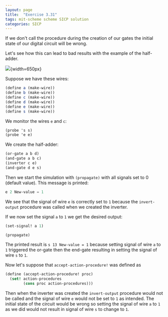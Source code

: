 ```yaml
---
layout: page
title:  "Exercise 3.31"
tags: mit-scheme scheme SICP solution
categories: SICP
---
```

If we don't call the procedure during the creation of our gates the initial state of our digital circuit will be wrong.

Let's see how this can lead to bad results with the example of the half-adder.

![](/assets/Ex3.31.svg){width=650px}

Suppose we have these wires:
```scheme
(define a (make-wire))
(define b (make-wire))
(define c (make-wire))
(define d (make-wire))
(define e (make-wire))
(define s (make-wire))
```

We monitor the wires `e` and `c`:
```scheme
(probe 's s)
(probe 'e e)
```

We create the half-adder:
```scheme
(or-gate a b d)
(and-gate a b c)
(inverter c e)
(and-gate d e s)
```

Then we start the simulation with `(propagate)` with all signals set to 0 (default value). This message is printed:
```scheme
e 2 New-value = 1
```

We see that the signal of wire `e` is correctly set to `1` because the `invert-output` procedure was called when we created the inverter.

If we now set the signal `a` to `1` we get the desired output:
```scheme
(set-signal! a 1)

(propagate)
```
The printed result is `s 13 New-value = 1` because setting signal of wire `a` to `1` triggered the or-gate then the end-gate resulting in setting the signal of wire `s` to `1`. 

Now let's suppose that `accept-action-procedure!` was defined as
```scheme
(define (accept-action-procedure! proc)
  (set! action-procedures
        (cons proc action-procedures)))
```
Then when the inverter was created the `invert-output` procedure would not be called and the signal of wire `e` would not be set to `1` as intended. The initial state of the circuit would be wrong so setting the signal of wire `a` to `1` as we did would not result in signal of wire `s` to change to `1`.
